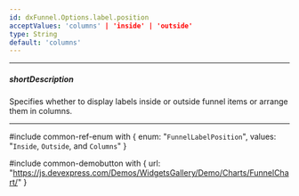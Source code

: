 ```yaml
---
id: dxFunnel.Options.label.position
acceptValues: 'columns' | 'inside' | 'outside'
type: String
default: 'columns'
---
```

---
##### shortDescription
Specifies whether to display labels inside or outside funnel items or arrange them in columns.

---
#include common-ref-enum with {
    enum: "`FunnelLabelPosition`",
    values: "`Inside`, `Outside`, and `Columns`"
}

#include common-demobutton with {
    url: "https://js.devexpress.com/Demos/WidgetsGallery/Demo/Charts/FunnelChart/"
}